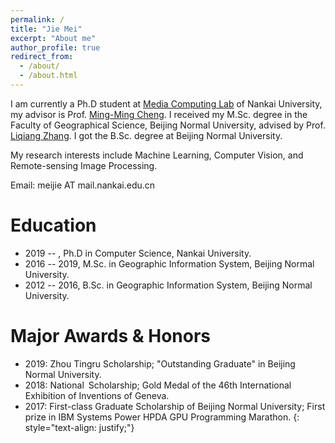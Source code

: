 ```yaml
---
permalink: /
title: "Jie Mei"
excerpt: "About me"
author_profile: true
redirect_from: 
  - /about/
  - /about.html
---
```


I am currently a Ph.D student at [Media Computing Lab](https://mmcheng.net/) of Nankai University, my advisor is Prof. [Ming-Ming Cheng](https://mmcheng.net/cmm/). 
I received my M.Sc. degree in the Faculty of Geographical Science, Beijing Normal University, advised by Prof. [Liqiang Zhang](https://geot.bnu.edu.cn/Public/htm/news/5/194.html). 
I got the B.Sc. degree at Beijing Normal University.

My research interests include Machine Learning, Computer Vision, and Remote-sensing Image Processing.

Email: meijie AT mail.nankai.edu.cn

# Education
* 2019 -- , Ph.D in Computer Science, Nankai University.
* 2016 -- 2019, M.Sc. in Geographic Information System, Beijing Normal University.
* 2012 -- 2016, B.Sc. in Geographic Information System, Beijing Normal University.

# Major Awards & Honors


* 2019: Zhou Tingru Scholarship; "Outstanding Graduate" in Beijing Normal University.
* 2018: National Scholarship; Gold Medal of the 46th International Exhibition of Inventions of Geneva.
* 2017: First-class Graduate Scholarship of Beijing Normal University; First prize in IBM Systems Power HPDA GPU Programming Marathon.
{: style="text-align: justify;"}

<script type="text/javascript" id="clstr_globe" src="//clustrmaps.com/globe.js?w=150&d=iEfoJ2a3aSRrfkkD55uM2xvtuLrHssd-k4OtzGp8_j8"></script>
